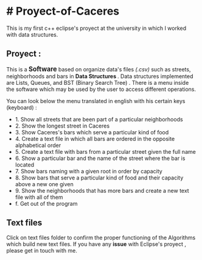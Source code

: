 <h1># Proyect-of-Caceres</h1>
<p> This is my first c++ eclipse's proyect at the university in which I worked with data structures. 
  </p>

<h2> Proyect : </h2>
  <p> This is a <strong><BIG> Software </BIG></strong>  based on  organize data's files <I>(.csv)</I>  such as streets, neighborhoods and bars in <strong> Data Structures </strong>. Data structures implemented are Lists, Queues, and BST (Binary Search Tree) . There is a menu inside the software which may be used by the user to access different operations.</p>
<p> You can look below the menu translated in english with his certain keys (keyboard) : </p>

 <uL>
        <li>   1. Show all streets that are been part of a particular neighborhoods </li>
          <li> 2. Show the longest street in Caceres </li> 
            <li> 3. Show Caceres's bars which serve a particular kind of food </li>
              <li> 4. Create a text file in which all bars are ordered in the opposite  alphabetical  order </li> 
                <li> 5. Create a text file with bars from a particular street given the full name </li>
                  <li> 6. Show a particular bar and the name of the street where the bar is located </li> 
                    <li> 7. Show bars naming with a given root in order by capacity </li> 
                      <li> 8. Show bars that serve a particular kind of food and their capacity above a new one given </li>
                        <li> 9. Show the neighborhoods that has more bars and create a new text file with all of them </li>
                          <li> f. Get out of the program </li>
                            
  </uL>
  
  <h2> Text files </h2>
  <p> Click on text files folder to confirm the proper functioning of the Algorithms which build new text files. If you have any <strong>issue</strong> with  Eclipse's proyect , please get in touch with me.  </p>
